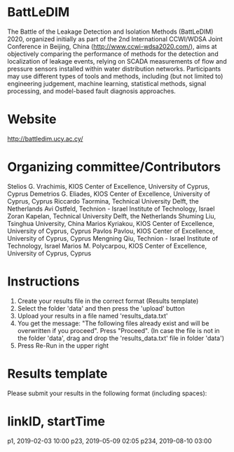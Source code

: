 # BattLeDIM
The Battle of the Leakage Detection and Isolation Methods (BattLeDIM) 2020, organized initially as part of the 2nd International CCWI/WDSA Joint Conference in Beijing, China (http://www.ccwi-wdsa2020.com/), aims at objectively comparing the performance of methods for the detection and localization of leakage events, relying on SCADA measurements of flow and pressure sensors installed within water distribution networks. Participants may use different types of tools and methods, including (but not limited to) engineering judgement, machine learning, statistical methods, signal processing, and model-based fault diagnosis approaches.

# Website
http://battledim.ucy.ac.cy/

# Organizing committee/Contributors
Stelios G. Vrachimis, 	KIOS Center of Excellence, University of Cyprus, Cyprus
Demetrios G. Eliades,	KIOS Center of Excellence, University of Cyprus, Cyprus
Riccardo Taormina,		Technical University Delft, the Netherlands
Avi Ostfeld,			Technion - Israel Institute of Technology, Israel
Zoran Kapelan,			Technical University Delft, the Netherlands
Shuming Liu,			Tsinghua University, China
Marios Kyriakou,		KIOS Center of Excellence, University of Cyprus, Cyprus
Pavlos Pavlou,			KIOS Center of Excellence, University of Cyprus, Cyprus
Mengning Qiu,			Technion - Israel Institute of Technology, Israel
Marios M. Polycarpou,	KIOS Center of Excellence, University of Cyprus, Cyprus

# Instructions
1. Create your results file in the correct format (Results template)
2. Select the folder 'data' and then press the 'upload' button
3. Upload your results in a file named 'results_data.txt'
4. You get the message: "The following files already exist and will be overwritten if you proceed". Press "Proceed". (In case the file is not in the folder 'data', drag and drop the 'results_data.txt' file in folder 'data')
5. Press Re-Run in the upper right

# Results template
Please submit your results in the following format (including spaces):

# linkID, startTime
p1, 2019-02-03 10:00
p23, 2019-05-09 02:05
p234, 2019-08-10 03:00
